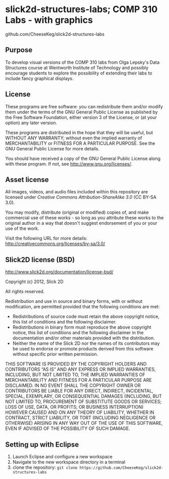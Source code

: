 slick2d-structures-labs; COMP 310 Labs - with graphics
===================================
github.com/CheeseKeg/slick2d-structures-labs

Purpose
-----------------------------------
To develop visual versions of the COMP 310 labs from Olga Lepsky's
Data Structures course at Wentworth Institute of Technology and possibly
encourage students to explore the possibility of extending their labs to
include fancy graphical displays.

License
-----------------------------------
These programs are free software: you can redistribute them and/or modify
them under the terms of the GNU General Public License as published by
the Free Software Foundation, either version 3 of the License, or
(at your option) any later version.

These programs are distributed in the hope that they will be useful,
but WITHOUT ANY WARRANTY; without even the implied warranty of
MERCHANTABILITY or FITNESS FOR A PARTICULAR PURPOSE.  See the
GNU General Public License for more details.

You should have received a copy of the GNU General Public License
along with these program.  If not, see <http://www.gnu.org/licenses/>.

Asset license
-----------------------------------
All images, videos, and audio files included within this repository are
licensed under *Creative Commons Attribution-ShareAlike 3.0* (CC BY-SA 3.0).

You may modify, distribute (original or modified) copies of, and make commercial
use of these works - so long as you attribute these works to the original author
in a way that doesn't suggest endorsement of you or your use of the work.

Visit the following URL for more details: http://creativecommons.org/licenses/by-sa/3.0/

Slick2D license (BSD)
-----------------------------------
http://www.slick2d.org/documentation/license-bsd/

Copyright (c) 2012, Slick 2D

All rights reserved.

Redistribution and use in source and binary forms, with or without modification, are permitted provided that the following conditions are met:

* Redistributions of source code must retain the above copyright notice, this list of conditions and the following disclaimer.
* Redistributions in binary form must reproduce the above copyright notice, this list of conditions and the following disclaimer in the documentation and/or other materials provided with the distribution.
* Neither the name of the Slick 2D nor the names of its contributors may be used to endorse or promote products derived from this software without specific prior written permission.

THIS SOFTWARE IS PROVIDED BY THE COPYRIGHT HOLDERS AND CONTRIBUTORS “AS IS” AND ANY EXPRESS OR IMPLIED WARRANTIES, INCLUDING, BUT NOT LIMITED TO, THE IMPLIED WARRANTIES OF MERCHANTABILITY AND FITNESS FOR A PARTICULAR PURPOSE ARE DISCLAIMED. IN NO EVENT SHALL THE COPYRIGHT OWNER OR CONTRIBUTORS BE LIABLE FOR ANY DIRECT, INDIRECT, INCIDENTAL, SPECIAL, EXEMPLARY, OR CONSEQUENTIAL DAMAGES (INCLUDING, BUT NOT LIMITED TO, PROCUREMENT OF SUBSTITUTE GOODS OR SERVICES; LOSS OF USE, DATA, OR PROFITS; OR BUSINESS INTERRUPTION) HOWEVER CAUSED AND ON ANY THEORY OF LIABILITY, WHETHER IN CONTRACT, STRICT LIABILITY, OR TORT (INCLUDING NEGLIGENCE OR OTHERWISE) ARISING IN ANY WAY OUT OF THE USE OF THIS SOFTWARE, EVEN IF ADVISED OF THE POSSIBILITY OF SUCH DAMAGE.


Setting up with Eclipse
-----------------------------------
1. Launch Eclipse and configure a new workspace
2. Navigate to the new workspace directory in a terminal
3. clone the repository: `git clone https://github.com/CheeseKeg/slick2d-structures-labs`